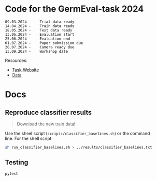 # Code for the GermEval-task 2024

```
09.03.2024 -	Trial data ready
14.04.2024 -	Train data ready
18.05.2024 -	Test data ready
13.06.2024 -	Evaluation start
25.06.2024 -	Evaluation end
01.07.2024 -	Paper submission due
20.07.2024 -	Camera ready due
13.09.2024 -	Workshop date
```

Resources:
- [Task Website](https://german-easy-to-read.github.io/statements/)
- [Data](https://github.com/german-easy-to-read/statements/tree/master/data)

# Docs

## Reproduce classifier results
>Download the new train data!

Use the sheel script (`scripts/classifier_baselines.sh`) or the command line. For the shell script:
```bash
sh run_classifier_baselines.sh > ../results/classifier_baselines.txt
```

## Testing

```
pytest
```
